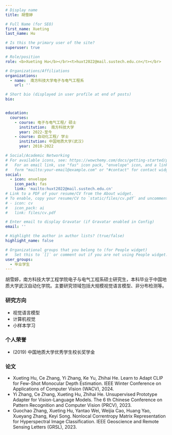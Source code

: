 ```yaml
---
# Display name
title: 胡雪婷

# Full Name (for SEO)
first_name: Xueting
last_name: Hu

# Is this the primary user of the site?
superuser: true

# Role/position
role: <b>Xueting Hu</b></br><t>huxt2022@mail.sustech.edu.cn</t></br>

# Organizations/Affiliations
organizations:
  - name:  南方科技大学电子与电气工程系
    url: ''

# Short bio (displayed in user profile at end of posts)
bio:


education:
  courses:
    - course: 电子与电气工程/ 硕士
      institution:  南方科技大学
      year: 2022-至今
    - course: 自动化工程/ 学士
      institution: 中国地质大学(武汉)
      year: 2018-2022

# Social/Academic Networking
# For available icons, see: https://wowchemy.com/docs/getting-started/page-builder/#icons
#   For an email link, use "fas" icon pack, "envelope" icon, and a link in the
#   form "mailto:your-email@example.com" or "#contact" for contact widget.
social:
  - icon: envelope
    icon_pack: fas
    link: 'mailto:huxt2022@mail.sustech.edu.cn'
# Link to a PDF of your resume/CV from the About widget.
# To enable, copy your resume/CV to `static/files/cv.pdf` and uncomment the lines below.
# - icon: cv
#   icon_pack: ai
#   link: files/cv.pdf

# Enter email to display Gravatar (if Gravatar enabled in Config)
email: ''

# Highlight the author in author lists? (true/false)
highlight_name: false

# Organizational groups that you belong to (for People widget)
#   Set this to `[]` or comment out if you are not using People widget.
user_groups:
  - 毕业学生
---
```


胡雪婷，南方科技大学工程学院电子与电气工程系硕士研究生，本科毕业于中国地质大学武汉自动化学院。主要研究领域包括大规模视觉语言模型、非分布检测等。

### **研究方向**
* 视觉语言模型
* 计算机视觉
* 小样本学习


### **个人荣誉**
* (2019) 中国地质大学优秀学生校长奖学金


### **论文**
*	Xueting Hu, Ce Zhang, Yi Zhang, Ke Yu, Zhihai He. Learn to Adapt CLIP for Few-Shot Monocular Depth Estimation. IEEE Winter Conference on Applications of Computer Vision (WACV), 2024. 
* Yi Zhang, Ce Zhang, Xueting Hu, Zhihai He. Unsupervised Prototype Adapter for Vision-Language Models. The 6 th Chinese Conference on Pattern Recognition and Computer Vision (PRCV), 2023. 
* Guochao Zhang, Xueting Hu, Yantao Wei, Weijia Cao, Huang Yao, Xueyang Zhang, Keyi Song. Nonlocal Correntropy Matrix Representation for Hyperspectral Image Classification. IEEE Geoscience and Remote Sensing Letters (GRSL), 2023.